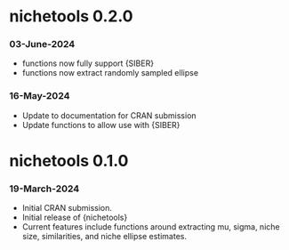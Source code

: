 # nichetools 0.2.0

### 03-June-2024
* functions now fully support {SIBER}
* functions now extract randomly sampled ellipse 


### 16-May-2024
* Update to documentation for CRAN submission 
* Update functions to allow use with {SIBER}

# nichetools 0.1.0

### 19-March-2024
* Initial CRAN submission.
* Initial release of {nichetools}
* Current features include functions around extracting mu, sigma, niche size, 
similarities, and niche ellipse estimates. 


